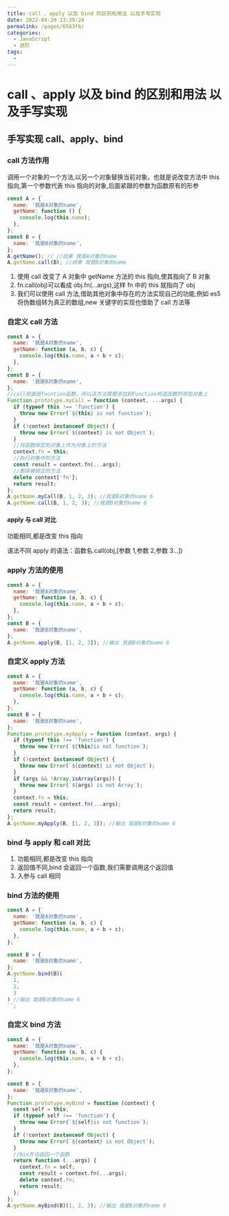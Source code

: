 ```yaml
---
title: call 、apply 以及 bind 的区别和用法 以及手写实现
date: 2022-04-20 13:39:24
permalink: /pages/6583f6/
categories:
  - JavaScript
  - 进阶
tags:
  -
---
```


# call 、apply 以及 bind 的区别和用法 以及手写实现

## 手写实现 call、apply、bind

### call 方法作用

调用一个对象的一个方法,以另一个对象替换当前对象。也就是说改变方法中 this 指向,第一个参数代表 this 指向的对象,后面紧跟的参数为函数原有的形参

```js
const A = {
  name: '我是A对象的name',
  getName: function () {
    console.log(this.name);
  },
};
const B = {
  name: '我是B对象的name',
};
A.getName(); // //结果 我是A对象的name
A.getName.call(B); //结果 我是B对象的name
```

1. 使用 call 改变了 A 对象中 getName 方法的 this 指向,使其指向了 B 对象
2. fn.call(obj)可以看成 obj.fn(...args),这样 fn 中的 this 就指向了 obj
3. 我们可以使用 call 方法,借助其他对象中存在的方法实现自己的功能,例如 es5 将伪数组转为真正的数组,new 关键字的实现也借助了 call 方法等

### 自定义 call 方法

```js
const A = {
  name: '我是A对象的name',
  getName: function (a, b, c) {
    console.log(this.name, a + b + c);
  },
};
const B = {
  name: '我是B对象的name',
};
//call前面是fucntion函数，所以该方法需要添加到Function构造函数的原型对象上
Function.prototype.myCall = function (context, ...args) {
  if (typeof this !== 'function') {
    throw new Error(`${this} is not function`);
  }
  if (!context instanceof Object) {
    throw new Error(`${context} is not Object`);
  }
  //将函数绑定到对象上作为对象上的方法
  context.fn = this;
  //执行对象中的方法
  const result = context.fn(...args);
  //删除被绑定的方法
  delete context['fn'];
  return result;
};
A.getName.myCall(B, 1, 2, 3); //我是B对象的name 6
A.getName.call(B, 1, 2, 3); //我是B对象的name 6
```

#### apply 与 call 对比

功能相同,都是改变 this 指向

语法不同 apply 的语法：函数名.call(obj,[参数 1,参数 2,参数 3...])

### apply 方法的使用

```js
const A = {
  name: '我是A对象的name',
  getName: function (a, b, c) {
    console.log(this.name, a + b + c);
  },
};
const B = {
  name: '我是B对象的name',
};
A.getName.apply(B, [1, 2, 3]); //输出 我是B对象的name 6
```

### 自定义 apply 方法

```js
const A = {
  name: '我是A对象的name',
  getName: function (a, b, c) {
    console.log(this.name, a + b + c);
  },
};
const B = {
  name: '我是B对象的name',
};
Function.prototype.myApply = function (context, args) {
  if (typeof this !== 'function') {
    throw new Error(`${this}is not function`);
  }
  if (!context instanceof Object) {
    throw new Error(`${context} is not Object`);
  }
  if (args && !Array.isArray(args)) {
    throw new Error(`${args} is not Array`);
  }
  context.fn = this;
  const result = context.fn(...args);
  return result;
};
A.getName.myApply(B, [1, 2, 3]); //输出 我是B对象的name 6
```

### bind 与 apply 和 call 对比

1. 功能相同,都是改变 this 指向
2. 返回值不同,bind 会返回一个函数,我们需要调用这个返回值
3. 入参与 call 相同

### bind 方法的使用

```js
const A = {
  name: '我是A对象的name',
  getName: function (a, b, c) {
    console.log(this.name, a + b + c);
  },
};

const B = {
  name: '我是B对象的name',
};
A.getName.bind(B)(
  1,
  2,
  3
) //输出 我是B对象的name 6
``;
```

### 自定义 bind 方法

```js
const A = {
  name: '我是A对象的name',
  getName: function (a, b, c) {
    console.log(this.name, a + b + c);
  },
};

const B = {
  name: '我是B对象的name',
};
Function.prototype.myBind = function (context) {
  const self = this;
  if (typeof self !== 'function') {
    throw new Error(`${self}is not function`);
  }
  if (!context instanceof Object) {
    throw new Error(`${context} is not Object`);
  }
  //bin方法返回一个函数
  return function (...args) {
    context.fn = self;
    const result = context.fn(...args);
    delete context.fn;
    return result;
  };
};
A.getName.myBind(B)(1, 2, 3); //输出 我是B对象的name 6
```
